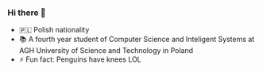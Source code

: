 ### Hi there 👋


- 🇵🇱 Polish nationality
- 📚 A fourth year student of Computer Science and Inteligent Systems at AGH University of Science and Technology in Poland 
- ⚡ Fun fact: Penguins have knees LOL
<!-- - 🔭 Currently working on Calculated project -->
<!-- - 💻 Website: https://sitaarz.github.io/ -->
<!-- - Fork link: https://github.com/BiDAlab/edBBdb -->
